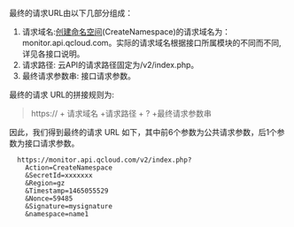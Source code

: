 最终的请求URL由以下几部分组成：
1) 请求域名:[创建命名空间](/doc/api/255/创建命名空间 )(CreateNamespace)的请求域名为：monitor.api.qcloud.com。实际的请求域名根据接口所属模块的不同而不同, 详见各接口说明。
2) 请求路径: 云API的请求路径固定为/v2/index.php。
3) 最终请求参数串: 接口请求参数。

最终的请求 URL的拼接规则为:
> https:// + 请求域名 +请求路径 + ? +最终请求参数串

因此，我们得到最终的请求 URL 如下，其中前6个参数为公共请求参数，后1个参数为接口请求参数。

```
  https://monitor.api.qcloud.com/v2/index.php?
	Action=CreateNamespace
	&SecretId=xxxxxxx
	&Region=gz
	&Timestamp=1465055529
	&Nonce=59485
	&Signature=mysignature
	&namespace=name1
```
